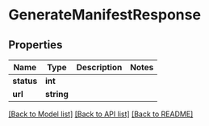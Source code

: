 # GenerateManifestResponse

## Properties
Name | Type | Description | Notes
------------ | ------------- | ------------- | -------------
**status** | **int** |  | 
**url** | **string** |  | 

[[Back to Model list]](../README.md#documentation-for-models) [[Back to API list]](../README.md#documentation-for-api-endpoints) [[Back to README]](../README.md)


